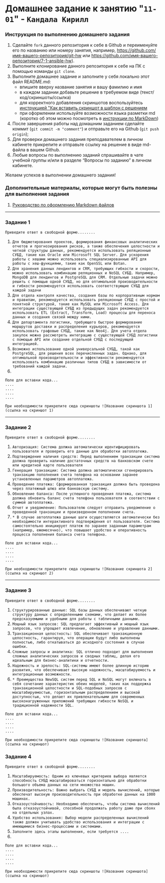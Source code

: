 # Домашнее задание к занятию "`11-01`" - `Кандала Кирилл `


### Инструкция по выполнению домашнего задания

   1. Сделайте `fork` данного репозитория к себе в Github и переименуйте его по названию или номеру занятия, например, https://github.com/имя-вашего-репозитория/git-hw или  https://github.com/имя-вашего-репозитория/7-1-ansible-hw).
   2. Выполните клонирование данного репозитория к себе на ПК с помощью команды `git clone`.
   3. Выполните домашнее задание и заполните у себя локально этот файл README.md:
      - впишите вверху название занятия и вашу фамилию и имя
      - в каждом задании добавьте решение в требуемом виде (текст/код/скриншоты/ссылка)
      - для корректного добавления скриншотов воспользуйтесь [инструкцией "Как вставить скриншот в шаблон с решением](https://github.com/netology-code/sys-pattern-homework/blob/main/screen-instruction.md)
      - при оформлении используйте возможности языка разметки md (коротко об этом можно посмотреть в [инструкции  по MarkDown](https://github.com/netology-code/sys-pattern-homework/blob/main/md-instruction.md))
   4. После завершения работы над домашним заданием сделайте коммит (`git commit -m "comment"`) и отправьте его на Github (`git push origin`);
   5. Для проверки домашнего задания преподавателем в личном кабинете прикрепите и отправьте ссылку на решение в виде md-файла в вашем Github.
   6. Любые вопросы по выполнению заданий спрашивайте в чате учебной группы и/или в разделе “Вопросы по заданию” в личном кабинете.
   
Желаем успехов в выполнении домашнего задания!
   
### Дополнительные материалы, которые могут быть полезны для выполнения задания

1. [Руководство по оформлению Markdown файлов](https://gist.github.com/Jekins/2bf2d0638163f1294637#Code)

---

### Задание 1

`Приведите ответ в свободной форме........`

1. `Для бюджетирования проектов, формирования финансовых аналитических отчетов и прогнозирования рисков, а также обеспечения целостности и четкой структуры данных, рекомендуется использовать реляционные СУБД, такие как Oracle или Microsoft SQL Server. Для ускорения работы с хешами можно использовать специализированные API для работы с хеш-функциями, такие как OpenSSL или Botan.`
2. `Для хранения данных лендингов и CRM, требующих гибкости и скорости, можно использовать комбинацию реляционных и NoSQL СУБД. Например, MongoDB для лендингов и PostgreSQL для CRM. Отдельные задачи можно решить с помощью одной СУБД, но для оптимальной производительности и гибкости рекомендуется использовать соответствующие СУБД для каждой задачи`
3. `Для отдела контроля качества, создания базы по корпоративным нормам и правилам, рекомендуется использовать реляционные СУБД с простой и понятной структурой, такие как MySQL или Microsoft Access. Для интеграции существующей СУБД из предыдущих задач рекомендуется использовать ETL (Extract, Transform, Load) процессы для переноса данных и создания связей между ними.`
4. `Для департамента логистики, требующего быстрое формирование маршрутов доставки и распределения курьеров, рекомендуется использовать графовые СУБД, такие как Neo4j. Для учета отдела закупок можно рассмотреть интеграцию с существующей СУБД логистики с помощью API или создание отдельной СУБД с последующей интеграцией.`
5. `Возможно использование одной универсальной СУБД, такой как PostgreSQL, для решения всех перечисленных задач. Однако, для оптимальной производительности и эффективности рекомендуется использовать комбинацию различных типов СУБД в зависимости от требований каждой задачи.`
6. 

```
Поле для вставки кода...
....
....
....
....
```

`При необходимости прикрепитe сюда скриншоты
![Название скриншота 1](ссылка на скриншот 1)`


---

### Задание 2

`Приведите ответ в свободной форме........`

1. `Авторизация: Система должна автоматически идентифицировать пользователя и проверить его данные для обработки автоплатежа.`
2. `Подтверждение наличия средств: Перед выполнением транзакции система должна проверить наличие достаточных средств на банковском счете или кредитной карте пользователя`
3. `Генерация транзакции: Система должна автоматически сгенерировать транзакцию пополнения счета телефона на основании заранее установленных параметров автоплатежа.`
4. `Проведение платежа: Сформированная транзакция должна быть проведена через платежный шлюз или банковскую систему.`
5. `Обновление баланса: После успешного проведения платежа, система должна обновить баланс счета телефона пользователя в соответствии с суммой автоплатежа.`
6. `Отчет и уведомление: Пользователю следует отправить уведомление о проведенной транзакции и произведенном пополнении счета.`
7. `* В случае автоплатежа данные шаги осуществляются автоматически без необходимости интерактивного подтверждения от пользователя. Система самостоятельно инициирует платеж по заранее заданным параметрам (например, ежемесячно), что повышает удобство и оперативность процесса пополнения баланса счета телефона.`

```
Поле для вставки кода...
....
....
....
....
```

`При необходимости прикрепитe сюда скриншоты
![Название скриншота 2](ссылка на скриншот 2)`


---

### Задание 3

`Приведите ответ в свободной форме........`

1. `Структурированные данные: SQL базы данных обеспечивают четкую структуру данных с определенными схемами, что делает их более предсказуемыми и удобными для работы с табличными данными.`
2. `Мощный язык запросов: SQL предлагает эффективный и мощный язык запросов, что упрощает извлечение, обновление и управление данными.`
3. `Транзакционная целостность: SQL обеспечивает транзакционную целостность, гарантируя, что операции будут либо выполнены полностью, либо откатываться до исходного состояния в случае ошибки.`
4. `Сложные запросы и аналитика: SQL отлично подходит для выполнения сложных аналитических запросов и сводных таблиц, делая его идеальным для бизнес-аналитики и отчетности.`
5. `Надежность и зрелость: SQL-системы имеют более длинную историю развития, что обеспечивает высокую надежность, масштабируемость и интеграционные возможности.`
6. `* Преимущества NewSQL систем перед SQL и NoSQL могут включать в себя сочетание характеристик обеих моделей, таких как поддержка транзакционной целостности и SQL-подобных запросов с масштабируемостью, горизонтальным распределением и высокой доступностью, что делает их привлекательными для современных высоконагруженных приложений требующих гибкости NoSQL и традиционной надежности SQL.`

```
Поле для вставки кода...
....
....
....
....
```

`При необходимости прикрепитe сюда скриншоты
![Название скриншота](ссылка на скриншот)`

### Задание 4

`Приведите ответ в свободной форме........`

1. `Масштабируемость: Одним из ключевых критериев выбора является способность СУБД масштабироваться горизонтально для обработки большого объема данных на сети множества машин.`
2. `Производительность: Важно выбрать СУБД и модель вычислений, которые обеспечат высокую производительность при обработке данных на 1000 машинах.`
3. `Отказоустойчивость: Необходимо обеспечить, чтобы система вычислений была отказоустойчивой, способной продолжать работу даже при сбоях на отдельных узлах.`
4. `Удобство использования: Выбор модели распределенных вычислений также должен учитывать удобство использования и интеграции с имеющимися бизнес-процессами и системами.`
5. `Заполните здесь этапы выполнения, если требуется ....`
6. 

```
Поле для вставки кода...
....
....
....
....
```

`При необходимости прикрепитe сюда скриншоты
![Название скриншота](ссылка на скриншот)`
